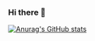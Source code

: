 ### Hi there 👋

[![Anurag's GitHub stats](https://github-readme-stats.vercel.app/api?username=ntkhaiuet&count_private=true&show_icons=true)](https://github.com/anuraghazra/github-readme-stats)
<!--
**ntkhaiuet/ntkhaiuet** is a ✨ _special_ ✨ repository because its `README.md` (this file) appears on your GitHub profile.

Here are some ideas to get you started:

- 🔭 I’m currently working on ...
- 🌱 I’m currently learning ...
- 👯 I’m looking to collaborate on ...
- 🤔 I’m looking for help with ...
- 💬 Ask me about ...
- 📫 How to reach me: ...
- 😄 Pronouns: ...
- ⚡ Fun fact: ...
-->
